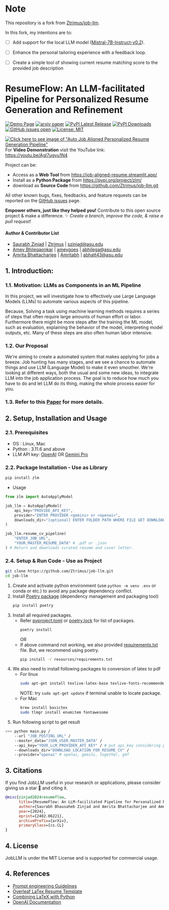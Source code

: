# Note
This repository is a fork from [Ztrimus/job-llm](https://github.com/Ztrimus/job-llm).

In this fork, my intentions are to:
- [ ] Add support for the local LLM model ([Mistral-7B-Instruct-v0.2](https://huggingface.co/mistralai/Mistral-7B-Instruct-v0.2)).
- [ ] Enhance the personal tailoring experience with a feedback loop.
- [ ] Create a simple tool of showing current resume matching score to the provided job description



# ResumeFlow: An LLM-facilitated Pipeline for Personalized Resume Generation and Refinement 

[![Demo Page](https://img.shields.io/badge/Project-Demo-FF4B4B?logo=streamlit)](https://job-aligned-resume.streamlit.app/)
[![arxiv paper](https://img.shields.io/badge/arXiv-Paper-B31B1B?logo=arxiv)](https://arxiv.org/abs/2402.06221)
[![PyPI Latest Release](https://img.shields.io/pypi/v/zlm.svg?label=PyPI&color=3775A9&logo=pypi)](https://pypi.org/project/zlm/)
[![PyPI Downloads](https://img.shields.io/pypi/dm/zlm.svg?label=PyPI%20downloads&color=blueviolet&target=blank)](https://pypi.org/project/zlm/)
[![GitHub issues open](https://img.shields.io/github/issues/Ztrimus/job-llm.svg?color=orange&label=Issues&logo=github)](https://github.com/Ztrimus/job-llm/issues)
[![License: MIT](https://img.shields.io/badge/License-MIT-success.svg?logo)](https://github.com/Ztrimus/job-llm/blob/main/LICENSE)

[![Click here to see image of "Auto Job Aligned Personalized Resume Generation Pipeline"](https://github.com/Ztrimus/job-llm/blob/main/resources/auto_job_apply_workflow.jpg)](https://github.com/Ztrimus/job-llm/blob/main/resources/auto_job_apply_workflow.jpg)
<br>For **Video Demonstration** visit the YouTube link: https://youtu.be/Agl7ugyu1N4

Project can be:
 - Access as a **Web Tool** from https://job-aligned-resume.streamlit.app/
 - Install as a **Python Package** from https://pypi.org/project/zlm/
 - download as **Source Code** from https://github.com/Ztrimus/job-llm.git
 
All other known bugs, fixes, feedbacks, and feature requests can be reported on the [GitHub issues](https://github.com/Ztrimus/job-llm/issues) page.

**Empower others, just like they helped you!** Contribute to this open source project & make a difference. ✨ *Create a branch, improve the code, & raise a pull request!*

#### Author & Contributor List

 - [Saurabh Zinjad](https://linkedin.com/in/saurabhzinjad) | [Ztrimus](https://github.com/Ztrimus) | szinjad@asu.edu
 - [Amey Bhilegaonkar](https://www.linkedin.com/in/amey-bhilegaonkar) | [ameygoes](https://github.com/ameygoes) | abhilega@asu.edu
 - [Amrita Bhattacharjee](https://www.linkedin.com/in/amritabh) | [Amritabh](https://github.com/Amritabh) | abhatt43@asu.edu

## 1. Introduction:

### 1.1. Motivation: LLMs as Components in an ML Pipeline

In this project, we will investigate how to effectively use Large Language Models (LLMs) to automate various aspects of this pipeline.

Because, Solving a task using machine learning methods requires a series of steps that often require large amounts of human effort or labor. Furthermore there might be more steps after the training the ML model, such as evaluation, explaining the behavior of the model, interpreting model outputs, etc. Many of these steps are also often human labor intensive.

### 1.2. Our Proposal

We're aiming to create a automated system that makes applying for jobs a breeze. Job hunting has many stages, and we see a chance to automate things and use LLM (Language Model) to make it even smoother. We're looking at different ways, both the usual and some new ideas, to integrate LLM into the job application process. The goal is to reduce how much you have to do and let LLM do its thing, making the whole process easier for you.

### 1.3. Refer to this [Paper](https://arxiv.org/abs/2402.06221) for more details.

## 2. Setup, Installation and Usage

### 2.1. Prerequisites

 - OS : Linux, Mac
 - Python : 3.11.6 and above
 - LLM API key: [OpenAI](https://openai.com/pricing) OR [Gemini Pro](https://ai.google.dev/)

### 2.2. Package Installation - Use as Library

```bash
pip install zlm
```

 - Usage

```python
from zlm import AutoApplyModel

job_llm = AutoApplyModel(
    api_key="PROVIDE_API_KEY", 
    provider="ENTER PROVIDER <gemini> or <openai>",
    downloads_dir="[optional] ENTER FOLDER PATH WHERE FILE GET DOWNLOADED, By default, 'downloads' folder"
)

job_llm.resume_cv_pipeline(
    "ENTER_JOB_URL", 
    "YOUR_MASTER_RESUME_DATA" # .pdf or .json
) # Return and downloads curated resume and cover letter.
```

### 2.4. Setup & Run Code - Use as Project

```sh
git clone https://github.com/Ztrimus/job-llm.git
cd job-llm
```
 1. Create and activate python environment (use `python -m venv .env` or conda or etc.) to avoid any package dependency conflict.
 2. Install [Poetry package](https://python-poetry.org/docs/basic-usage/) (dependency management and packaging tool)
    ```bash
    pip install poetry
    ```
 3. Install all required packages.
     - Refer [pyproject.toml](pyproject.toml) or [poetry.lock](poetry.lock) for list of packages.
        ```bash
        poetry install
        ```
        OR
     - If above command not working, we also provided [requirements.txt](resources/requirements.txt) file. But, we recommend using poetry.
        ```bash
        pip install -r resources/requirements.txt
        ```
4. We also need to install following packages to conversion of latex to pdf
    - For linux
        ```bash
        sudo apt-get install texlive-latex-base texlive-fonts-recommended texlive-fonts-extra
        ```
        NOTE: try `sudo apt-get update` if terminal unable to locate package.
    - For Mac
        ```bash
        brew install basictex
        sudo tlmgr install enumitem fontawesome
        ```
5. Run following script to get result
```bash
>>> python main.py /
    --url "JOB_POSTING_URL" /
    --master_data="JSON_USER_MASTER_DATA" /
    --api_key="YOUR_LLM_PROVIDER_API_KEY" / # put api_key considering provider
    --downloads_dir="DOWNLOAD_LOCATION_FOR_RESUME_CV" /
    --provider="openai" # openai, gemini, together, g4f
```

## 3. Citations
If you find JobLLM useful in your research or applications, please consider giving us a star 🌟 and citing it.

```bibtex
@misc{zinjad2024resumeflow,
      title={ResumeFlow: An LLM-facilitated Pipeline for Personalized Resume Generation and Refinement}, 
      author={Saurabh Bhausaheb Zinjad and Amrita Bhattacharjee and Amey Bhilegaonkar and Huan Liu},
      year={2024},
      eprint={2402.06221},
      archivePrefix={arXiv},
      primaryClass={cs.CL}
}
```

## 4. License
JobLLM is under the MIT License and is supported for commercial usage.

## 4. References
 - [Prompt engineering Guidelines](https://platform.openai.com/docs/guides/prompt-engineering)
 - [Overleaf LaTex Resume Template](https://www.overleaf.com/latex/templates/jakes-resume-anonymous/cstpnrbkhndn)
 - [Combining LaTeX with Python](https://tug.org/tug2019/slides/slides-ziegenhagen-python.pdf)
 - [OpenAI Documentation](https://platform.openai.com/docs/api-reference/chat/create)
